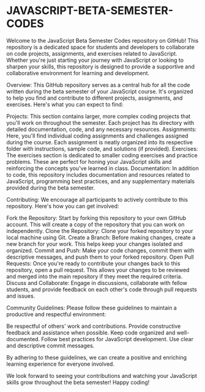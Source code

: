 # JAVASCRIPT-BETA-SEMESTER-CODES
Welcome to the JavaScript Beta Semester Codes repository on GitHub! This repository is a dedicated space for students and developers to collaborate on code projects, assignments, and exercises related to JavaScript.
Whether you're just starting your journey with JavaScript or looking to sharpen your skills, this repository is designed to provide a supportive and collaborative environment for learning and development.

Overview:
This GitHub repository serves as a central hub for all the code written during the beta semester of your JavaScript course. It's organized to help you find and contribute to different projects, assignments, and exercises. Here's what you can expect to find:

Projects: This section contains larger, more complex coding projects that you'll work on throughout the semester. Each project has its directory with detailed documentation, code, and any necessary resources.
Assignments: Here, you'll find individual coding assignments and challenges assigned during the course. Each assignment is neatly organized into its respective folder with instructions, sample code, and solutions (if provided).
Exercises: The exercises section is dedicated to smaller coding exercises and practice problems. These are perfect for honing your JavaScript skills and reinforcing the concepts you've learned in class.
Documentation: In addition to code, this repository includes documentation and resources related to JavaScript, programming best practices, and any supplementary materials provided during the beta semester.


Contributing:
We encourage all participants to actively contribute to this repository. Here's how you can get involved:

Fork the Repository: Start by forking this repository to your own GitHub account. This will create a copy of the repository that you can work on independently.
Clone the Repository: Clone your forked repository to your local machine using Git.
Create a Branch: Before making changes, create a new branch for your work. This helps keep your changes isolated and organized.
Commit and Push: Make your code changes, commit them with descriptive messages, and push them to your forked repository.
Open Pull Requests: Once you're ready to contribute your changes back to this repository, open a pull request. This allows your changes to be reviewed and merged into the main repository if they meet the required criteria.
Discuss and Collaborate: Engage in discussions, collaborate with fellow students, and provide feedback on each other's code through pull requests and issues.


Community Guidelines:
Please follow these guidelines to maintain a productive and respectful environment:

Be respectful of others' work and contributions.
Provide constructive feedback and assistance when possible.
Keep code organized and well-documented.
Follow best practices for JavaScript development.
Use clear and descriptive commit messages.

By adhering to these guidelines, we can create a positive and enriching learning experience for everyone involved.

We look forward to seeing your contributions and watching your JavaScript skills grow throughout the beta semester! Happy coding!
